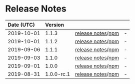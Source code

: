 # Release Notes

| Date (UTC) | Version |  |  |
| :-- | :-- | :--: | :-- |
| 2019-10-01 | 1.1.3 | [release notes](v1.1.3/README.md)/[npm](https://www.npmjs.com/package/@myanmartools/ng-zawgyi-detector/v/v1.1.3) | - |
| 2019-10-01 | 1.1.2 | [release notes](v1.1.2/README.md)/[npm](https://www.npmjs.com/package/@myanmartools/ng-zawgyi-detector/v/v1.1.2) | - |
| 2019-09-06 | 1.1.1 | [release notes](v1.1.1/README.md)/[npm](https://www.npmjs.com/package/@myanmartools/ng-zawgyi-detector/v/v1.1.1) | - |
| 2019-09-03 | 1.1.0 | [release notes](v1.1.0/README.md)/[npm](https://www.npmjs.com/package/@myanmartools/ng-zawgyi-detector/v/v1.1.0) | - |
| 2019-09-01 | 1.0.0 | [release notes](v1.0.0/README.md)/[npm](https://www.npmjs.com/package/@myanmartools/ng-zawgyi-detector/v/v1.0.0) | - |
| 2019-08-31 | 1.0.0-rc.1 | [release notes](v1.0.0-rc.1/README.md)/[npm](https://www.npmjs.com/package/@myanmartools/ng-zawgyi-detector/v/v1.0.0-rc.1) | - |
